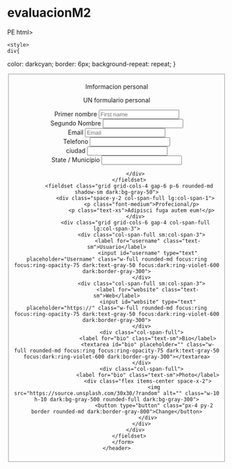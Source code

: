 # evaluacionM2
PE html>
<html lang="en">
<head>
    <meta charset="UTF-8">
    <meta name="viewport" content="width=device-width, initial-scale=1.0">
    <title>Document</title>
    <link rel="stylesheet" href="https://rsms.me/inter/inter.css">
    <link rel="encuesta" href="encuesta.html"

    <style>
    div{
color: darkcyan;
border: 6px;
background-repeat: repeat;
    }
    </style>
</head>
<body>
    <header class="p-6 dark:bg-gray-100 dark:text-gray-900">
        <form novalidate="" action="" class="container flex flex-col mx-auto space-y-12">
            <fieldset class="grid grid-cols-4 gap-6 p-6 rounded-md shadow-sm dark:bg-gray-50">
                <div class="space-y-2 col-span-full lg:col-span-1">
                    <p class="font-medium">Imformacion personal </p>
                    <p class="text-xs">UN formulario personal </p>
                </div>
                <div class="grid grid-cols-6 gap-4 col-span-full lg:col-span-3">
                    <div class="col-span-full sm:col-span-3">
                        <label for="firstname" class="text-sm">Primer nombre </label>
                        <input id="firstname" type="text" placeholder="First name" class="w-full rounded-md focus:ring focus:ring-opacity-75 dark:text-gray-50 focus:dark:ring-violet-600 dark:border-gray-300">
                    </div>
                    <div class="col-span-full sm:col-span-3">
                        <label for="lastname" class="text-sm">Segundo Nombre  </label>
                        <input id="lastname" type="text" placeholder="" class="w-full rounded-md focus:ring focus:ring-opacity-75 dark:text-gray-50 focus:dark:ring-violet-600 dark:border-gray-300">
                    </div>
                    <div class="col-span-full sm:col-span-3">
                        <label for="email" class="text-sm">Email</label>
                        <input id="email" type="email" placeholder="Email" class="w-full rounded-md focus:ring focus:ring-opacity-75 dark:text-gray-50 focus:dark:ring-violet-600 dark:border-gray-300">
                    </div>
                    <div class="col-span-full">
                        <label for="address" class="text-sm">Telefono</label>
                        <input id="address" type="text" placeholder="" class="w-full rounded-md focus:ring focus:ring-opacity-75 dark:text-gray-50 focus:dark:ring-violet-600 dark:border-gray-300">
                    </div>
                    <div class="col-span-full sm:col-span-2">
                        <label for="city" class="text-sm">ciudad</label>
                        <input id="city" type="text" placeholder="" class="w-full rounded-md focus:ring focus:ring-opacity-75 dark:text-gray-50 focus:dark:ring-violet-600 dark:border-gray-300">
                    </div>
                    <div class="col-span-full sm:col-span-2">
                        <label for="state" class="text-sm">State / Municipio</label>
                        <input id="state" type="text" placeholder="" class="w-full rounded-md focus:ring focus:ring-opacity-75 dark:text-gray-50 focus:dark:ring-violet-600 dark:border-gray-300">
                    </div>
                    
                </div>
            </fieldset>
            <fieldset class="grid grid-cols-4 gap-6 p-6 rounded-md shadow-sm dark:bg-gray-50">
                <div class="space-y-2 col-span-full lg:col-span-1">
                    <p class="font-medium">Profecional/p>
                    <p class="text-xs">Adipisci fuga autem eum!</p>
                </div>
                <div class="grid grid-cols-6 gap-4 col-span-full lg:col-span-3">
                    <div class="col-span-full sm:col-span-3">
                        <label for="username" class="text-sm">Usuario</label>
                        <input id="username" type="text" placeholder="Username" class="w-full rounded-md focus:ring focus:ring-opacity-75 dark:text-gray-50 focus:dark:ring-violet-600 dark:border-gray-300">
                    </div>
                    <div class="col-span-full sm:col-span-3">
                        <label for="website" class="text-sm">Web</label>
                        <input id="website" type="text" placeholder="https://" class="w-full rounded-md focus:ring focus:ring-opacity-75 dark:text-gray-50 focus:dark:ring-violet-600 dark:border-gray-300">
                    </div>
                    <div class="col-span-full">
                        <label for="bio" class="text-sm">Bio</label>
                        <textarea id="bio" placeholder="" class="w-full rounded-md focus:ring focus:ring-opacity-75 dark:text-gray-50 focus:dark:ring-violet-600 dark:border-gray-300"></textarea>
                    </div>
                    <div class="col-span-full">
                        <label for="bio" class="text-sm">Photo</label>
                        <div class="flex items-center space-x-2">
                            <img src="https://source.unsplash.com/30x30/?random" alt="" class="w-10 h-10 dark:bg-gray-500 rounded-full dark:bg-gray-300">
                            <button type="button" class="px-4 py-2 border rounded-md dark:border-gray-800">Change</button>
                        </div>
                    </div>
                </div>
            </fieldset>
        </form>
    </header>
</body>
</html>

